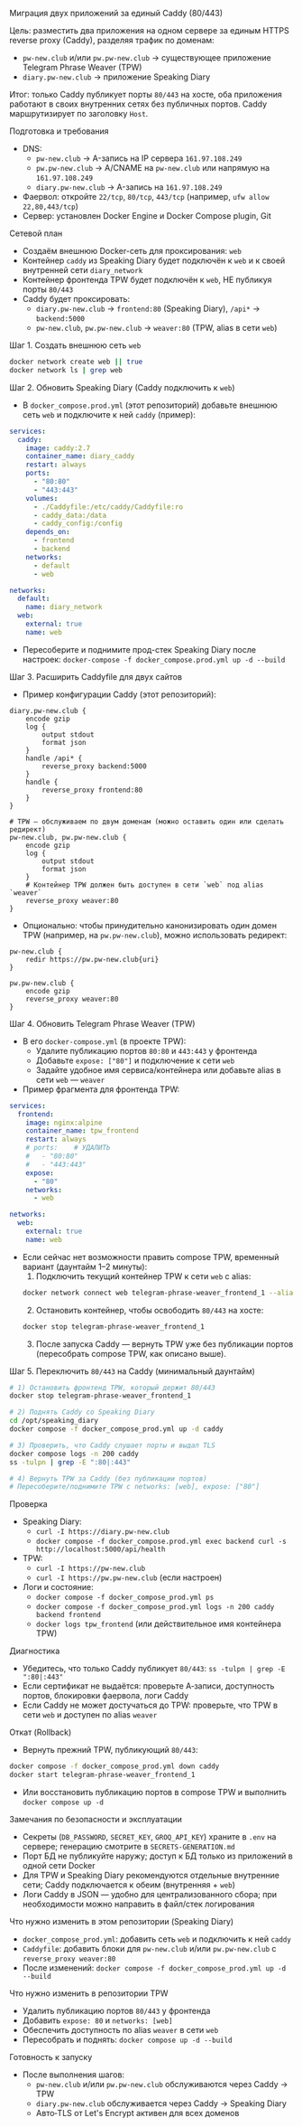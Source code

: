 Миграция двух приложений за единый Caddy (80/443)

Цель: разместить два приложения на одном сервере за единым HTTPS reverse proxy (Caddy), разделяя трафик по доменам:
- `pw-new.club` и/или `pw.pw-new.club` → существующее приложение Telegram Phrase Weaver (TPW)
- `diary.pw-new.club` → приложение Speaking Diary

Итог: только Caddy публикует порты `80/443` на хосте, оба приложения работают в своих внутренних сетях без публичных портов. Caddy маршрутизирует по заголовку `Host`.

Подготовка и требования
- DNS:
  - `pw-new.club` → A-запись на IP сервера `161.97.108.249`
  - `pw.pw-new.club` → A/CNAME на `pw-new.club` или напрямую на `161.97.108.249`
  - `diary.pw-new.club` → A-запись на `161.97.108.249`
- Фаервол: откройте `22/tcp`, `80/tcp`, `443/tcp` (например, `ufw allow 22,80,443/tcp`)
- Сервер: установлен Docker Engine и Docker Compose plugin, Git

Сетевой план
- Создаём внешнюю Docker-сеть для проксирования: `web`
- Контейнер `caddy` из Speaking Diary будет подключён к `web` и к своей внутренней сети `diary_network`
- Контейнер фронтенда TPW будет подключён к `web`, НЕ публикуя порты `80/443`
- Caddy будет проксировать:
  - `diary.pw-new.club` → `frontend:80` (Speaking Diary), `/api*` → `backend:5000`
  - `pw-new.club`, `pw.pw-new.club` → `weaver:80` (TPW, alias в сети `web`)

Шаг 1. Создать внешнюю сеть `web`
```bash
docker network create web || true
docker network ls | grep web
```

Шаг 2. Обновить Speaking Diary (Caddy подключить к `web`)
- В `docker_compose.prod.yml` (этот репозиторий) добавьте внешнюю сеть `web` и подключите к ней `caddy` (пример):
```yaml
services:
  caddy:
    image: caddy:2.7
    container_name: diary_caddy
    restart: always
    ports:
      - "80:80"
      - "443:443"
    volumes:
      - ./Caddyfile:/etc/caddy/Caddyfile:ro
      - caddy_data:/data
      - caddy_config:/config
    depends_on:
      - frontend
      - backend
    networks:
      - default
      - web

networks:
  default:
    name: diary_network
  web:
    external: true
    name: web
```
- Пересоберите и поднимите прод-стек Speaking Diary после настроек: `docker-compose -f docker_compose.prod.yml up -d --build`

Шаг 3. Расширить Caddyfile для двух сайтов
- Пример конфигурации Caddy (этот репозиторий):
```caddyfile
diary.pw-new.club {
    encode gzip
    log {
        output stdout
        format json
    }
    handle /api* {
        reverse_proxy backend:5000
    }
    handle {
        reverse_proxy frontend:80
    }
}

# TPW — обслуживаем по двум доменам (можно оставить один или сделать редирект)
pw-new.club, pw.pw-new.club {
    encode gzip
    log {
        output stdout
        format json
    }
    # Контейнер TPW должен быть доступен в сети `web` под alias `weaver`
    reverse_proxy weaver:80
}
```
- Опционально: чтобы принудительно канонизировать один домен TPW (например, на `pw.pw-new.club`), можно использовать редирект:
```caddyfile
pw-new.club {
    redir https://pw.pw-new.club{uri}
}

pw.pw-new.club {
    encode gzip
    reverse_proxy weaver:80
}
```

Шаг 4. Обновить Telegram Phrase Weaver (TPW)
- В его `docker-compose.yml` (в проекте TPW):
  - Удалите публикацию портов `80:80` и `443:443` у фронтенда
  - Добавьте `expose: ["80"]` и подключение к сети `web`
  - Задайте удобное имя сервиса/контейнера или добавьте alias в сети `web` — `weaver`
- Пример фрагмента для фронтенда TPW:
```yaml
services:
  frontend:
    image: nginx:alpine
    container_name: tpw_frontend
    restart: always
    # ports:    # УДАЛИТЬ
    #   - "80:80"
    #   - "443:443"
    expose:
      - "80"
    networks:
      - web

networks:
  web:
    external: true
    name: web
```
- Если сейчас нет возможности править compose TPW, временный вариант (даунтайм 1–2 минуты):
  1) Подключить текущий контейнер TPW к сети `web` с alias:
  ```bash
  docker network connect web telegram-phrase-weaver_frontend_1 --alias weaver
  ```
  2) Остановить контейнер, чтобы освободить `80/443` на хосте:
  ```bash
  docker stop telegram-phrase-weaver_frontend_1
  ```
  3) После запуска Caddy — вернуть TPW уже без публикации портов (пересобрать compose TPW, как описано выше).

Шаг 5. Переключить `80/443` на Caddy (минимальный даунтайм)
```bash
# 1) Остановить фронтенд TPW, который держит 80/443
docker stop telegram-phrase-weaver_frontend_1

# 2) Поднять Caddy со Speaking Diary
cd /opt/speaking_diary
docker compose -f docker_compose_prod.yml up -d caddy

# 3) Проверить, что Caddy слушает порты и выдал TLS
docker compose logs -n 200 caddy
ss -tulpn | grep -E ":80|:443"

# 4) Вернуть TPW за Caddy (без публикации портов)
# Пересоберите/поднимите TPW c networks: [web], expose: ["80"]
```

Проверка
- Speaking Diary:
  - `curl -I https://diary.pw-new.club`
  - `docker compose -f docker_compose.prod.yml exec backend curl -s http://localhost:5000/api/health`
- TPW:
  - `curl -I https://pw-new.club`
  - `curl -I https://pw.pw-new.club` (если настроен)
- Логи и состояние:
  - `docker compose -f docker_compose_prod.yml ps`
  - `docker compose -f docker_compose_prod.yml logs -n 200 caddy backend frontend`
  - `docker logs tpw_frontend` (или действительное имя контейнера TPW)

Диагностика
- Убедитесь, что только Caddy публикует `80/443`: `ss -tulpn | grep -E ":80|:443"`
- Если сертификат не выдаётся: проверьте A‑записи, доступность портов, блокировки фаервола, логи Caddy
- Если Caddy не может достучаться до TPW: проверьте, что TPW в сети `web` и доступен по alias `weaver`

Откат (Rollback)
- Вернуть прежний TPW, публикующий `80/443`:
```bash
docker compose -f docker_compose_prod.yml down caddy
docker start telegram-phrase-weaver_frontend_1
```
- Или восстановить публикацию портов в compose TPW и выполнить `docker compose up -d`

Замечания по безопасности и эксплуатации
- Секреты (`DB_PASSWORD`, `SECRET_KEY`, `GROQ_API_KEY`) храните в `.env` на сервере; генерацию смотрите в `SECRETS-GENERATION.md`
- Порт БД не публикуйте наружу; доступ к БД только из приложений в одной сети Docker
- Для TPW и Speaking Diary рекомендуются отдельные внутренние сети; Caddy подключается к обеим (внутренняя + `web`)
- Логи Caddy в JSON — удобно для централизованного сбора; при необходимости можно направить в файл/стек логирования

Что нужно изменить в этом репозитории (Speaking Diary)
- `docker_compose_prod.yml`: добавить сеть `web` и подключить к ней `caddy`
- `Caddyfile`: добавить блоки для `pw-new.club` и/или `pw.pw-new.club` с `reverse_proxy weaver:80`
- После изменений: `docker compose -f docker_compose_prod.yml up -d --build`

Что нужно изменить в репозитории TPW
- Удалить публикацию портов `80/443` у фронтенда
- Добавить `expose: 80` и `networks: [web]`
- Обеспечить доступность по alias `weaver` в сети `web`
- Пересобрать и поднять: `docker compose up -d --build`

Готовность к запуску
- После выполнения шагов:
  - `pw-new.club` и/или `pw.pw-new.club` обслуживаются через Caddy → TPW
  - `diary.pw-new.club` обслуживается через Caddy → Speaking Diary
  - Авто‑TLS от Let's Encrypt активен для всех доменов